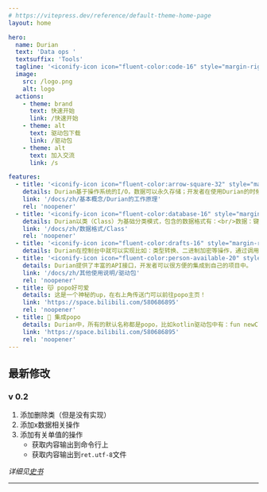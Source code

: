 ```yaml
---
# https://vitepress.dev/reference/default-theme-home-page
layout: home

hero:
  name: Durian
  text: 'Data ops '
  textsuffix: 'Tools'
  tagline: '<iconify-icon icon="fluent-color:code-16" style="margin-right:0.25em;color:#f39c12;"></iconify-icon>一个可以集成到您项目的数据管理工具'
  image:
    src: /logo.png
    alt: logo
  actions:
    - theme: brand
      text: 快速开始
      link: /快速开始
    - theme: alt
      text: 驱动包下载
      link: /驱动包
    - theme: alt
      text: 加入交流
      link: /s

features:
  - title: '<iconify-icon icon="fluent-color:arrow-square-32" style="margin-right:0.25em;color:#f39c12;"></iconify-icon>基于I/O和动态RAM存储'
    details: Durian基于操作系统的I/O，数据可以永久存储；开发者在使用Durian的时候可以选择是否将某个/某些数据加载到内存里面（建议加载常用数据），这样可以提升数据的读写速度
    link: '/docs/zh/基本概念/Durian的工作原理'
    rel: 'noopener'
  - title: '<iconify-icon icon="fluent-color:database-16" style="margin-right:0.25em;color:#f39c12;"></iconify-icon>数据存储格式'
    details: Durian以类（Class）为基础分类模式，包含的数据格式有：<br/>数据：键值对、单值、非utf数据等<br/>资源：所有文件
    link: '/docs/zh/数据格式/Class'
    rel: 'noopener'
  - title: '<iconify-icon icon="fluent-color:drafts-16" style="margin-right:0.25em;color:#f39c12;"></iconify-icon>多种数据处理方式'
    details: Durian在控制台中就可以实现比如：类型转换、二进制加密等操作，通过调用驱动包还可以实现更多更强大的功能。
  - title: '<iconify-icon icon="fluent-color:person-available-20" style="margin-right:0.25em;color:#f39c12;"></iconify-icon>易于使用'
    details: Durian提供了丰富的API接口，开发者可以很方便的集成到自己的项目中。
    link: '/docs/zh/其他使用说明/驱动包'
    rel: 'noopener'
  - title: 😽 popo好可爱
    details: 这是一个神秘的up，在右上角传送门可以前往popo主页！
    link: 'https://space.bilibili.com/580686895'
    rel: 'noopener'
  - title: 🥵 集成popo
    details: Durian中，所有的默认名称都是popo，比如kotlin驱动包中有：fun newClass(className String = "popo") Boolean{},冒号省略了哦~
    link: 'https://space.bilibili.com/580686895'
    rel: 'noopener'
---
```


[//]: # (<video src="/video.mp4"></video>)

## 最新修改

### v 0.2

1. 添加删除类（但是没有实现）
2. 添加x数据相关操作
3. 添加有关单值的操作
    - 获取内容输出到命令行上
    - 获取内容输出到`ret.utf-8`文件

*详细见[史书](docs/zh/史书.md)*

---

<xgplayer url="https://raw.githubusercontent.com/plumlanguage/res/refs/heads/main/1.mp4" />

<Home />
<style>
  :root {
    --vp-home-hero-image-background-image: none !important;
  }
</style>